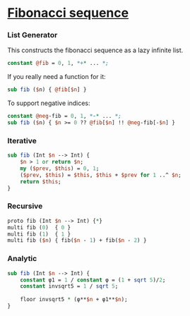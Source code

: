 [1]: https://rosettacode.org/wiki/Fibonacci_sequence

# [Fibonacci sequence][1]

### List Generator



This constructs the fibonacci sequence as a lazy infinite list.

```perl
constant @fib = 0, 1, *+* ... *;
```


If you really need a function for it:

```perl
sub fib ($n) { @fib[$n] }
```


To support negative indices:

```perl
constant @neg-fib = 0, 1, *-* ... *;
sub fib ($n) { $n >= 0 ?? @fib[$n] !! @neg-fib[-$n] }
```


### Iterative

```perl
sub fib (Int $n --> Int) {
    $n > 1 or return $n;
    my ($prev, $this) = 0, 1;
    ($prev, $this) = $this, $this + $prev for 1 ..^ $n;
    return $this;
}
```


### Recursive

```perl
proto fib (Int $n --> Int) {*}
multi fib (0)  { 0 }
multi fib (1)  { 1 }
multi fib ($n) { fib($n - 1) + fib($n - 2) }
```


### Analytic

```perl
sub fib (Int $n --> Int) {
    constant φ1 = 1 / constant φ = (1 + sqrt 5)/2;
    constant invsqrt5 = 1 / sqrt 5;
 
    floor invsqrt5 * (φ**$n + φ1**$n);
}
```
